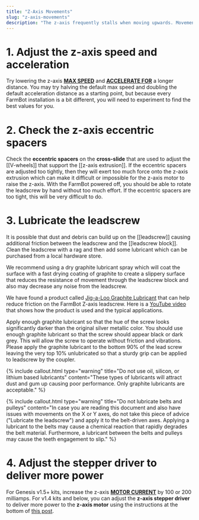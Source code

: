 ```yaml
---
title: "Z-Axis Movements"
slug: "z-axis-movements"
description: "The z-axis frequently stalls when moving upwards. Movements may fail to complete, and in some cases the z-axis may even stall and then begin moving in the opposite direction."
---
```


# 1. Adjust the z-axis speed and acceleration

Try lowering the z-axis **[MAX SPEED](https://my.farm.bot/app/designer/settings?highlight=max_speed)** and **[ACCELERATE FOR](https://my.farm.bot/app/designer/settings?highlight=accelerate_for)** a longer distance. You may try halving the default max speed and doubling the default acceleration distance as a starting point, but because every FarmBot installation is a bit different, you will need to experiment to find the best values for you.

# 2. Check the z-axis eccentric spacers

Check the **eccentric spacers** on the **cross-slide** that are used to adjust the [[V-wheels]] that support the [[z-axis extrusion]]. If the eccentric spacers are adjusted too tightly, then they will exert too much force onto the z-axis extrusion which can make it difficult or impossible for the z-axis motor to raise the z-axis. With the FarmBot powered off, you should be able to rotate the leadscrew by hand without too much effort. If the eccentric spacers are too tight, this will be very difficult to do.

# 3. Lubricate the leadscrew

It is possible that dust and debris can build up on the [[leadscrew]] causing additional friction between the leadscrew and the [[leadscrew block]]. Clean the leadscrew with a rag and then add some lubricant which can be purchased from a local hardware store.

We recommend using a dry graphite lubricant spray which will coat the surface with a fast drying coating of graphite to create a slippery surface that reduces the resistance of movement through the leadscrew block and also may decrease any noise from the leadscrew.

We have found a product called [Jig-a-Loo Graphite Lubricant](https://www.amazon.com/dp/B08285N7LG/) that can help reduce friction on the FarmBot Z-axis leadscrew. Here is a [YouTube video](https://youtu.be/lyZ465jdO2Y) that shows how the product is used and the typical applications.

Apply enough graphite lubricant so that the hue of the screw looks significantly darker than the original silver metallic color. You should use enough graphite lubricant so that the screw should appear black or dark grey. This will allow the screw to operate without friction and vibrations. Please apply the graphite lubricant to the bottom 90% of the lead screw leaving the very top 10% unlubricated so that a sturdy grip can be applied to leadscrew by the coupler.

{%
include callout.html
type="warning"
title="Do not use oil, silicon, or lithium based lubricants"
content="These types of lubricants will attract dust and gum up causing poor performance. Only graphite lubricants are acceptable."
%}

{%
include callout.html
type="warning"
title="Do not lubricate belts and pulleys"
content="In case you are reading this document and also have issues with movements on the X or Y axes, do not take this piece of advice (\"Lubricate the leadscrew\") and apply it to the belt-driven axes. Applying a lubricant to the belts may cause a chemical reaction that rapidly degrades the belt material. Furthermore, a lubricant between the belts and pulleys may cause the teeth engagement to slip."
%}

# 4. Adjust the stepper driver to deliver more power

For Genesis v1.5+ kits, increase the z-axis **[MOTOR CURRENT](https://my.farm.bot/app/designer/settings?highlight=motor_current)** by 100 or 200 milliamps. For v1.4 kits and below, you can adjust the **z-axis stepper driver** to deliver more power to the **z-axis motor** using the instructions at the bottom of [this post](https://forum.farmbot.org/t/why-is-my-farmbot-not-moving/2093).

